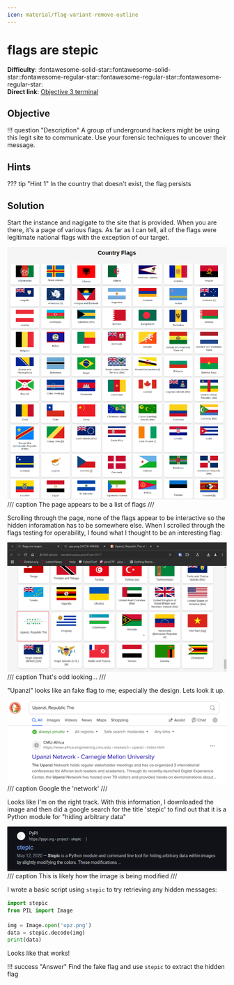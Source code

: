 ```yaml
---
icon: material/flag-variant-remove-outline
---
```


# flags are stepic

**Difficulty**: :fontawesome-solid-star::fontawesome-solid-star::fontawesome-regular-star::fontawesome-regular-star::fontawesome-regular-star:<br/>
**Direct link**: [Objective 3 terminal](https://.../)

## Objective

!!! question "Description"
    A group of underground hackers might be using this legit site to communicate. Use your forensic techniques to uncover their message.

## Hints

??? tip "Hint 1"
    In the country that doesn't exist, the flag persists

## Solution

Start the instance and nagigate to the site that is provided. When you are there, it's a page of various flags. As far as I can tell, all of the flags were legitimate national flags with the exception of our target. 

![flags](./img/3/flag-list.png)
/// caption
The page appears to be a list of flags
///

Scrolling through the page, none of the flags appear to be interactive so the hidden inforamation has to be somewhere else. When I scrolled through the flags testing for operability, I found what I thought to be an interesting flag:

![img](./img/3/upanzi.png)
/// caption
That's odd looking...
///

"Upanzi" looks like an fake flag to me; especially the design. Lets look it up.

![upanzi](./img/3/upanzi-lookup.png)
/// caption
Google the 'network'
///

Looks like I'm on the right track. With this information, I downloaded the image and then did a google search for the title 'stepic' to find out that it is a Python module for "hiding arbitrary data"

![stepic](./img/3/google.png)
/// caption
This is likely how the image is being modified
///

I wrote a basic script using `stepic` to try retrieving any hidden messages:

```python title="extract.py" linenums="1"
import stepic
from PIL import Image

img = Image.open('upz.png')
data = stepic.decode(img)
print(data)
```

Looks like that works!

!!! success "Answer"
    Find the fake flag and use `stepic` to extract the hidden flag